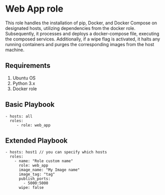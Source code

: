 Web App role
=========

This role handles the installation of pip, Docker, and Docker Compose on designated hosts, utilizing dependencies from the docker role. Subsequently, it processes and deploys a docker-compose file, executing the composed services. Additionally, if a wipe flag is activated, it halts any running containers and purges the corresponding images from the host machine.

Requirements
------------
1. Ubuntu OS
2. Python 3.x
3. Docker role

Basic Playbook
----------------

    - hosts: all
      roles:
         - role: web_app

Extended Playbook
----------------

    - hosts: host1 // you can specify which hosts
      roles:
        - name: "Role custom name"
          role: web_app
          image_name: "My Image name"
          image_tag: "tag"
          publish_ports:
            - 5000:5000
          wipe: false